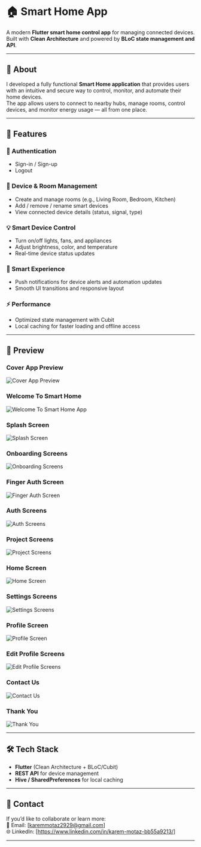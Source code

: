 # 🏠 Smart Home App  

A modern **Flutter smart home control app** for managing connected devices.  
Built with **Clean Architecture** and powered by **BLoC state management and API**.  

---

## 📖 About  

I developed a fully functional **Smart Home application** that provides users with an intuitive and secure way to control, monitor, and automate their home devices.  
The app allows users to connect to nearby hubs, manage rooms, control devices, and monitor energy usage — all from one place.  

---

## 🚀 Features  

### 🔐 Authentication  
- Sign-in / Sign-up  
- Logout  

### 🏡 Device & Room Management  
- Create and manage rooms (e.g., Living Room, Bedroom, Kitchen)  
- Add / remove / rename smart devices  
- View connected device details (status, signal, type)  

### 💡 Smart Device Control  
- Turn on/off lights, fans, and appliances  
- Adjust brightness, color, and temperature  
- Real-time device status updates  

### 🧠 Smart Experience  
- Push notifications for device alerts and automation updates  
- Smooth UI transitions and responsive layout  

### ⚡ Performance  
- Optimized state management with Cubit  
- Local caching for faster loading and offline access  

---

## 📱 Preview  

### Cover App Preview  
![Cover App Preview](assets/Smart_Home_App_Presentation/1.png)  

### Welcome To Smart Home  
![Welcome To Smart Home App](assets/Smart_Home_App_Presentation/2.png)  

### Splash Screen  
![Splash Screen](assets/Smart_Home_App_Presentation/3.png)  

### Onboarding Screens 
![Onboarding Screens](assets/Smart_Home_App_Presentation/4.png)  

### Finger Auth Screen  
![Finger Auth Screen](assets/Smart_Home_App_Presentation/5.png)  

### Auth Screens  
![Auth Screens](assets/Smart_Home_App_Presentation/6.png)  

### Project Screens  
![Project Screens](assets/Smart_Home_App_Presentation/7.png)  

### Home Screen  
![Home Screen](assets/Smart_Home_App_Presentation/8.png)  

### Settings Screens  
![Settings Screens](assets/Smart_Home_App_Presentation/9.png)  

### Profile Screen 
![Profile Screen](assets/Smart_Home_App_Presentation/10.png)  

### Edit Profile  Screens  
![Edit Profile  Screens](assets/Smart_Home_App_Presentation/11.png)  

### Contact Us  
![Contact Us](assets/Smart_Home_App_Presentation/12.png)  

### Thank You  
![Thank You](assets/Smart_Home_App_Presentation/13.png)  

---

## 🛠️ Tech Stack  
- **Flutter** (Clean Architecture + BLoC/Cubit)  
- **REST API** for device management  
- **Hive / SharedPreferences** for local caching  

---

## 📩 Contact  

If you’d like to collaborate or learn more:  
📧 Email: [karemmotaz2929@gmail.com]  
🌐 LinkedIn: [https://www.linkedin.com/in/karem-motaz-bb55a9213/]  

---
